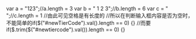 var a = "123";//a.length = 3
var b = " 1 2 3";//b.length = 6
var c = " ";//c.length = 1
//由此可见空格是有长度的
//所以在判断输入框内容是否为空时，不能简单的if($("#newTierCode").val().length == 0) {}
//而要if($.trim($("#newtiercode").val()).length == 0) {}
